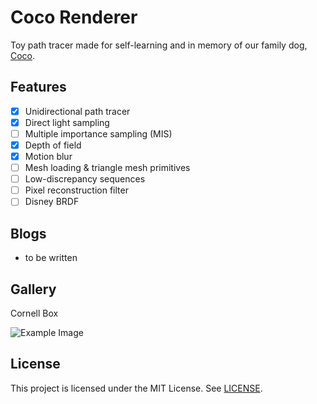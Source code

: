 # Coco Renderer

Toy path tracer made for self-learning and in memory of our family dog, [Coco](images/Coco.gif).

## Features

- [x] Unidirectional path tracer
- [x] Direct light sampling
- [ ] Multiple importance sampling (MIS)
- [x] Depth of field
- [x] Motion blur
- [ ] Mesh loading & triangle mesh primitives
- [ ] Low-discrepancy sequences
- [ ] Pixel reconstruction filter
- [ ] Disney BRDF

## Blogs

- to be written

## Gallery

Cornell Box

![Example Image](sth.png)

## License

This project is licensed under the MIT License. See [LICENSE](LICENSE).
